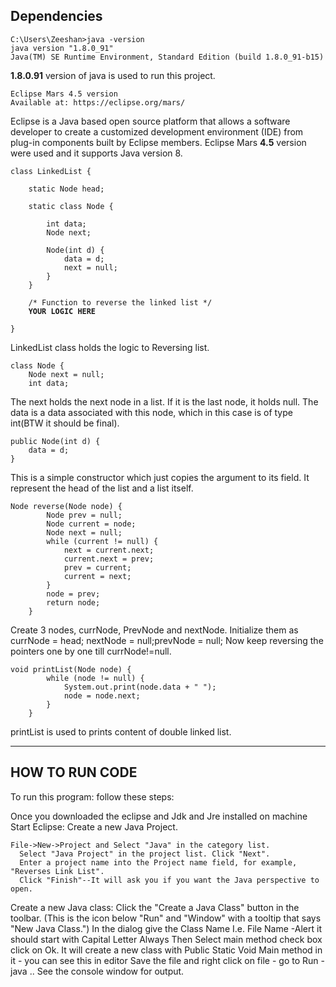 Dependencies
-----------------------
<pre><code>C:\Users\Zeeshan>java -version
java version "1.8.0_91"
Java(TM) SE Runtime Environment, Standard Edition (build 1.8.0_91-b15)</code></pre>
<b>1.8.0.91</b> version of java is used to run this project. 

<pre><code>Eclipse Mars 4.5 version
Available at: https://eclipse.org/mars/ </code></pre>
Eclipse is a Java based open source platform that allows a software developer to create a customized development environment (IDE) from plug-in components built by Eclipse members. Eclipse Mars <b>4.5</b> version were used and it supports Java version 8.


<pre><code>class LinkedList {
 
    static Node head;
 
    static class Node {
 
        int data;
        Node next;
 
        Node(int d) {
            data = d;
            next = null;
        }
    }
 
    /* Function to reverse the linked list */
   <b> YOUR LOGIC HERE</b>
 
}</code></pre>
LinkedList class holds the logic to Reversing list. 


<pre><code>class Node {
    Node next = null;
    int data; </code></pre>
The next holds the next node in a list. If it is the last node, it holds null. The data is a data associated with this node, which in this case is of type int(BTW it should be final).

<pre><code>public Node(int d) {
    data = d;
} </code></pre>
This is a simple constructor which just copies the argument to its field. It represent the head of the list and a list itself.
 
 <pre><code>Node reverse(Node node) {
        Node prev = null;
        Node current = node;
        Node next = null;
        while (current != null) {
            next = current.next;
            current.next = prev;
            prev = current;
            current = next;
        }
        node = prev;
        return node;
	}</code></pre>
	
Create 3 nodes, currNode, PrevNode and nextNode.
Initialize them as currNode = head; nextNode = null;prevNode = null;
Now keep reversing the pointers one by one till currNode!=null.

<pre><code>void printList(Node node) {
        while (node != null) {
            System.out.print(node.data + " ");
            node = node.next;
        }
	}</code></pre>
printList is used to prints content of double linked list. 

________________________________________________

HOW TO RUN CODE
----------------------
To run this program: follow these steps:

Once you downloaded the eclipse and Jdk and Jre installed on machine
Start Eclipse:
 Create a new Java Project.
 <pre><code>File->New->Project and Select "Java" in the category list.
  Select "Java Project" in the project list. Click "Next".
  Enter a project name into the Project name field, for example, "Reverses Link List".
  Click "Finish"--It will ask you if you want the Java perspective to open.</code></pre>
	
Create a new Java class:
Click the "Create a Java Class" button in the toolbar. (This is the icon below "Run" and "Window" with a tooltip that says "New Java Class.")
  In the dialog give the Class Name I.e. File Name -Alert it should start with Capital Letter Always
  Then Select main method check box click on Ok.
It will create a new class with Public Static Void Main method in it - you can see this in editor Save the file and right click on file - go to Run - java .. See the console window for output. 
